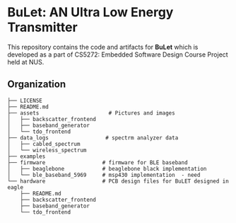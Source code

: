 # BuLet: AN Ultra Low Energy Transmitter

This repository contains the code and artifacts for **BuLet** which is developed as a part of CS5272: Embedded Software Design Course Project held at NUS.

## Organization

```
├── LICENSE
├── README.md
├── assets                      # Pictures and images
│   ├── backscatter_frontend
│   ├── baseband_generator
│   └── tdo_frontend
├── data_logs                  # spectrm analyzer data
│   ├── cabled_spectrum
│   └── wireless_spectrum
├── examples
├── firmware                  # firmware for BLE baseband
│   ├── beaglebone            # beaglebone black implementation
│   └── ble_baseband_5969     # msp430 implementation  - need 
└── hardware                  # PCB design files for BuLET designed in eagle
    ├── README.md             
    ├── backscatter_frontend
    ├── baseband_generator
    └── tdo_frontend
```